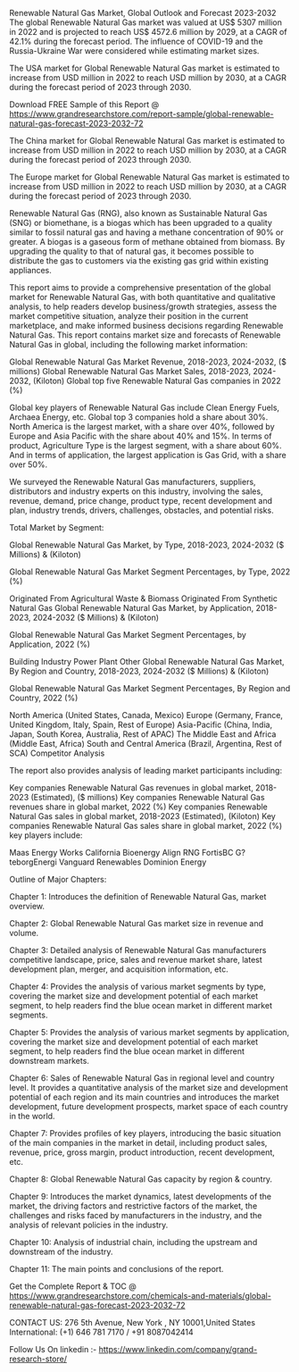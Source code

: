 Renewable Natural Gas Market, Global Outlook and Forecast 2023-2032
The global Renewable Natural Gas market was valued at US$ 5307 million in 2022 and is projected to reach US$ 4572.6 million by 2029, at a CAGR of 42.1% during the forecast period. The influence of COVID-19 and the Russia-Ukraine War were considered while estimating market sizes.

The USA market for Global Renewable Natural Gas market is estimated to increase from USD million in 2022 to reach USD million by 2030, at a CAGR during the forecast period of 2023 through 2030.

Download FREE Sample of this Report @ https://www.grandresearchstore.com/report-sample/global-renewable-natural-gas-forecast-2023-2032-72

The China market for Global Renewable Natural Gas market is estimated to increase from USD million in 2022 to reach USD million by 2030, at a CAGR during the forecast period of 2023 through 2030.

The Europe market for Global Renewable Natural Gas market is estimated to increase from USD million in 2022 to reach USD million by 2030, at a CAGR during the forecast period of 2023 through 2030.

Renewable Natural Gas (RNG), also known as Sustainable Natural Gas (SNG) or biomethane, is a biogas which has been upgraded to a quality similar to fossil natural gas and having a methane concentration of 90% or greater. A biogas is a gaseous form of methane obtained from biomass. By upgrading the quality to that of natural gas, it becomes possible to distribute the gas to customers via the existing gas grid within existing appliances.

This report aims to provide a comprehensive presentation of the global market for Renewable Natural Gas, with both quantitative and qualitative analysis, to help readers develop business/growth strategies, assess the market competitive situation, analyze their position in the current marketplace, and make informed business decisions regarding Renewable Natural Gas. This report contains market size and forecasts of Renewable Natural Gas in global, including the following market information:

Global Renewable Natural Gas Market Revenue, 2018-2023, 2024-2032, ($ millions)
Global Renewable Natural Gas Market Sales, 2018-2023, 2024-2032, (Kiloton)
Global top five Renewable Natural Gas companies in 2022 (%)

Global key players of Renewable Natural Gas include Clean Energy Fuels, Archaea Energy, etc. Global top 3 companies hold a share about 30%. North America is the largest market, with a share over 40%, followed by Europe and Asia Pacific with the share about 40% and 15%. In terms of product, Agriculture Type is the largest segment, with a share about 60%. And in terms of application, the largest application is Gas Grid, with a share over 50%.

We surveyed the Renewable Natural Gas manufacturers, suppliers, distributors and industry experts on this industry, involving the sales, revenue, demand, price change, product type, recent development and plan, industry trends, drivers, challenges, obstacles, and potential risks.

Total Market by Segment:

Global Renewable Natural Gas Market, by Type, 2018-2023, 2024-2032 ($ Millions) & (Kiloton)

Global Renewable Natural Gas Market Segment Percentages, by Type, 2022 (%)

Originated From Agricultural Waste & Biomass
Originated From Synthetic Natural Gas
Global Renewable Natural Gas Market, by Application, 2018-2023, 2024-2032 ($ Millions) & (Kiloton)

Global Renewable Natural Gas Market Segment Percentages, by Application, 2022 (%)

Building
Industry
Power Plant
Other
Global Renewable Natural Gas Market, By Region and Country, 2018-2023, 2024-2032 ($ Millions) & (Kiloton)

Global Renewable Natural Gas Market Segment Percentages, By Region and Country, 2022 (%)

North America (United States, Canada, Mexico)
Europe (Germany, France, United Kingdom, Italy, Spain, Rest of Europe)
Asia-Pacific (China, India, Japan, South Korea, Australia, Rest of APAC)
The Middle East and Africa (Middle East, Africa)
South and Central America (Brazil, Argentina, Rest of SCA)
Competitor Analysis

The report also provides analysis of leading market participants including:

Key companies Renewable Natural Gas revenues in global market, 2018-2023 (Estimated), ($ millions)
Key companies Renewable Natural Gas revenues share in global market, 2022 (%)
Key companies Renewable Natural Gas sales in global market, 2018-2023 (Estimated), (Kiloton)
Key companies Renewable Natural Gas sales share in global market, 2022 (%)
key players include:

Maas Energy Works
California Bioenergy
Align RNG
FortisBC
G?teborgEnergi
Vanguard Renewables
Dominion Energy

Outline of Major Chapters:

Chapter 1: Introduces the definition of Renewable Natural Gas, market overview.

Chapter 2: Global Renewable Natural Gas market size in revenue and volume.

Chapter 3: Detailed analysis of Renewable Natural Gas manufacturers competitive landscape, price, sales and revenue market share, latest development plan, merger, and acquisition information, etc.

Chapter 4: Provides the analysis of various market segments by type, covering the market size and development potential of each market segment, to help readers find the blue ocean market in different market segments.

Chapter 5: Provides the analysis of various market segments by application, covering the market size and development potential of each market segment, to help readers find the blue ocean market in different downstream markets.

Chapter 6: Sales of Renewable Natural Gas in regional level and country level. It provides a quantitative analysis of the market size and development potential of each region and its main countries and introduces the market development, future development prospects, market space of each country in the world.

Chapter 7: Provides profiles of key players, introducing the basic situation of the main companies in the market in detail, including product sales, revenue, price, gross margin, product introduction, recent development, etc.

Chapter 8: Global Renewable Natural Gas capacity by region & country.

Chapter 9: Introduces the market dynamics, latest developments of the market, the driving factors and restrictive factors of the market, the challenges and risks faced by manufacturers in the industry, and the analysis of relevant policies in the industry.

Chapter 10: Analysis of industrial chain, including the upstream and downstream of the industry.

Chapter 11: The main points and conclusions of the report.

Get the Complete Report & TOC @ https://www.grandresearchstore.com/chemicals-and-materials/global-renewable-natural-gas-forecast-2023-2032-72

CONTACT US:
276 5th Avenue, New York , NY 10001,United States
International: (+1) 646 781 7170 / +91 8087042414

Follow Us On linkedin :- https://www.linkedin.com/company/grand-research-store/
